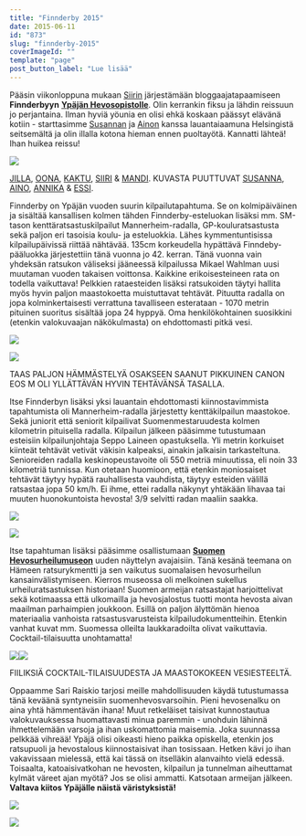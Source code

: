 ```yaml
---
title: "Finnderby 2015"
date: 2015-06-11
id: "873"
slug: "finnderby-2015"
coverImageId: ""
template: "page"
post_button_label: "Lue lisää"
---
```


Pääsin viikonloppuna mukaan [Siirin](http://skaskinen.blogspot.fi/) järjestämään bloggaajatapaamiseen **Finnderbyyn** **[Ypäjän Hevosopistolle](http://www.hevosopisto.fi/fin/)**. Olin kerrankin fiksu ja lähdin reissuun jo perjantaina. Ilman hyviä yöunia en olisi ehkä koskaan päässyt elävänä kotiin - starttasimme [Susannan](http://puoliverinenprinssi.blogspot.fi/) ja [Ainon](http://aiinon.blogspot.fi/) kanssa lauantaiaamuna Helsingistä seitsemältä ja olin illalla kotona hieman ennen puoltayötä. Kannatti lähteä! Ihan huikea reissu!

[![](/images/bloggaajaporukka.png)](http://4.bp.blogspot.com/-hsPf0oLEiUg/VXlRzTmVw1I/AAAAAAAAJvI/LkExETPh9VU/s1600/bloggaajaporukka.png)

[JILLA](http://jillanblogi.blogspot.fi/), [OONA](http://ablemajor.blogspot.fi/), [KAKTU](http://kaktujafutura.blogspot.fi/), [SIIRI](http://skaskinen.blogspot.fi/) & [MANDI](http://mandi-amancer.blogspot.fi/). KUVASTA PUUTTUVAT [SUSANNA](http://puoliverinenprinssi.blogspot.fi/), [AINO](http://aiinon.blogspot.fi/), [ANNIKA](http://tarinoitatuntilaiselta.blogspot.fi/) & [ESSI](http://essinponiblogi.blogspot.com/).

Finnderby on Ypäjän vuoden suurin kilpailutapahtuma. Se on kolmipäiväinen ja sisältää kansallisen kolmen tähden Finnderby-esteluokan lisäksi mm. SM-tason kenttäratsastuskilpailut Mannerheim-radalla, GP-kouluratsastusta sekä paljon eri tasoisia koulu- ja esteluokkia. Lähes kymmentuntisissa kilpailupäivissä riittää nähtävää. 135cm korkeudella hypättävä Finndeby-pääluokka järjestettiin tänä vuonna jo 42. kerran. Tänä vuonna vain yhdeksän ratsukon väliseksi jääneessä kilpailussa Mikael Wahlman uusi muutaman vuoden takaisen voittonsa. Kaikkine erikoisesteineen rata on todella vaikuttava! Pelkkien rataesteiden lisäksi ratsukoiden täytyi hallita myös hyvin paljon maastokoetta muistuttavat tehtävät. Pituutta radalla on jopa kolminkertaisesti verrattuna tavalliseen esterataan - 1070 metrin pituinen suoritus sisältää jopa 24 hyppyä. Oma henkilökohtainen suosikkini (etenkin valokuvaajan näkökulmasta) on ehdottomasti pitkä vesi.

[![](/images/IMG_6273_.png)](http://2.bp.blogspot.com/-Dr7KWPWFKBY/VXle-Pn3USI/AAAAAAAAJwA/RFrTLvTjFmg/s1600/IMG_6273_.png)

[![](/images/IMG_6352_.png)](http://3.bp.blogspot.com/-84w9IKiOfBE/VXlc9wOYGpI/AAAAAAAAJv0/MeaHa_Np3Pw/s1600/IMG_6352_.png)

TAAS PALJON HÄMMÄSTELYÄ OSAKSEEN SAANUT PIKKUINEN CANON EOS M OLI YLLÄTTÄVÄN HYVIN TEHTÄVÄNSÄ TASALLA.

Itse Finnderbyn lisäksi yksi lauantain ehdottomasti kiinnostavimmista tapahtumista oli Mannerheim-radalla järjestetty kenttäkilpailun maastokoe. Sekä juniorit että seniorit kilpailivat Suomenmestaruudesta kolmen kilometrin pituisella radalla. Kilpailun jälkeen pääsimme tutustumaan esteisiin kilpailunjohtaja Seppo Laineen opastuksella. Yli metrin korkuiset kiinteät tehtävät vetivät väkisin kalpeaksi, ainakin jalkaisin tarkasteltuna. Senioreiden radalla keskinopeustavoite oli 550 metriä minuutissa, eli noin 33 kilometriä tunnissa. Kun otetaan huomioon, että etenkin moniosaiset tehtävät täytyy hypätä rauhallisesta vauhdista, täytyy esteiden välillä ratsastaa jopa 50 km/h. Ei ihme, ettei radalla näkynyt yhtäkään lihavaa tai muuten huonokuntoista hevosta! 3/9 selvitti radan maaliin saakka.

[![](/images/IMG_6261_2_.png)](http://3.bp.blogspot.com/-5ywqC-UxJqs/VXlhxCk1nWI/AAAAAAAAJwM/isNpoLxCrpE/s1600/IMG_6261_2_.png)

[![](/images/IMG_6244_.png)](http://4.bp.blogspot.com/-HK7_fZ5vYKM/VXlhxNMYhSI/AAAAAAAAJwQ/PBw08tS1I8g/s1600/IMG_6244_.png)

Itse tapahtuman lisäksi pääsimme osallistumaan **[Suomen Hevosurheilumuseon](http://www.hevosurheilumuseo.fi/)** uuden näyttelyn avajaisiin. Tänä kesänä teemana on Hämeen ratsurykmentti ja sen vaikutus suomalaisen hevosurheilun kansainvälistymiseen. Kierros museossa oli melkoinen sukellus urheiluratsastuksen historiaan! Suomen armeijan ratsastajat harjoittelivat sekä kotimaassa että ulkomailla ja hevosjalostus tuotti monta hevosta aivan maailman parhaimpien joukkoon. Esillä on paljon älyttömän hienoa materiaalia vanhoista ratsastusvarusteista kilpailudokumentteihin. Etenkin vanhat kuvat mm. Suomessa olleilta laukkaradoilta olivat vaikuttavia. Cocktail-tilaisuutta unohtamatta!

[![](/images/IMG_7184_.png)](http://1.bp.blogspot.com/-ZHfbwSWIqW4/VXlqfm2eRAI/AAAAAAAAJwk/0CMIciGJBX8/s1600/IMG_7184_.png)[![](/images/IMG_7161_.png)](http://1.bp.blogspot.com/-WSC8KmuGwKI/VXlsQSqHK3I/AAAAAAAAJxA/VAEqIYN5KNE/s1600/IMG_7161_.png)

FIILIKSIÄ COCKTAIL-TILAISUUDESTA JA MAASTOKOKEEN VESIESTEELTÄ.

Oppaamme Sari Raiskio tarjosi meille mahdollisuuden käydä tutustumassa tänä keväänä syntyneisiin suomenhevosvarsoihin. Pieni hevosenalku on aina yhtä hämmentävän ihana! Muut retkeläiset taisivat kunnostautua valokuvauksessa huomattavasti minua paremmin - unohduin lähinnä ihmettelemään varsoja ja ihan uskomattomia maisemia. Joka suunnassa pelkkää vihreää! Ypäjä olisi oikeasti hieno paikka opiskella, etenkin jos ratsupuoli ja hevostalous kiinnostaisivat ihan tosissaan. Hetken kävi jo ihan vakavissaan mielessä, että kai tässä on itselläkin alanvaihto vielä edessä. Toisaalta, katoaisivatkohan ne hevosten, kilpailun ja tunnelman aiheuttamat kylmät väreet ajan myötä? Jos se olisi ammatti. Katsotaan armeijan jälkeen. **Valtava kiitos Ypäjälle näistä väristyksistä!**

[![](/images/IMG_6521_2_.png)](http://1.bp.blogspot.com/-eeSkkmcNpYY/VXlsFyaNK4I/AAAAAAAAJw0/G6bQevqQnWI/s1600/IMG_6521_2_.png)

[![](/images/IMG_6525_2_.png)](http://1.bp.blogspot.com/-CqE0HoKxvFU/VXlsFvMzDvI/AAAAAAAAJww/lbBqwvfIZCw/s1600/IMG_6525_2_.png)
